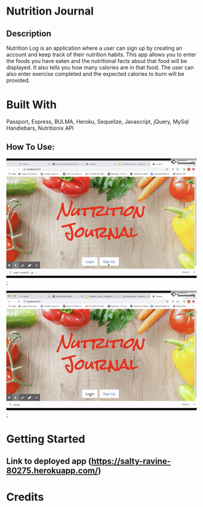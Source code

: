 # Nutrition Journal

Description
---

Nutrition Log is an application where a user can sign up by creating an account and keep track of their nutrition habits.  This app allows you to enter the foods you have eaten and the nutritional facts about that food will be displayed. It also tells you how many calories are in that food.  The user can also enter exercise completed and the expected calories to burn will be provided. 

# Built With
 
Passport, Express, BULMA, Heroku, Sequelize, Javascript, jQuery, MySql
Handlebars, Nutritionix API

How To Use:
---

![screenshot of the code](./public/assets/images/gif2.gif);



![screenshot of the code](./public/assets/images/gif.gif);


# Getting Started
Link to deployed app (https://salty-ravine-80275.herokuapp.com/)
---


# Credits






